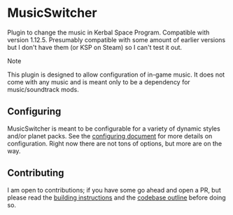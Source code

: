 # MusicSwitcher
Plugin to change the music in Kerbal Space Program.
Compatible with version 1.12.5. Presumably compatible with some amount of earlier versions but I don't
have them (or KSP on Steam) so I can't test it out.

>[!NOTE]
>This plugin is designed to allow configuration of in-game music. It does not come with any music
>and is meant only to be a dependency for music/soundtrack mods.

## Configuring

MusicSwitcher is meant to be configurable for a variety of dynamic styles and/or planet packs. See the
[configuring document](CONFIGURING.md) for more details on configuration. Right now there are not tons
of options, but more are on the way.

<!-- ## Dependencies -->
<!-- * [ModuleManager](https://github.com/sarbian/ModuleManager) -->

## Contributing

I am open to contributions; if you have some go ahead and open a PR, but please read the 
[building instructions](BUILDING.md) and the [codebase outline](STRUCTURE.md) before doing so.
